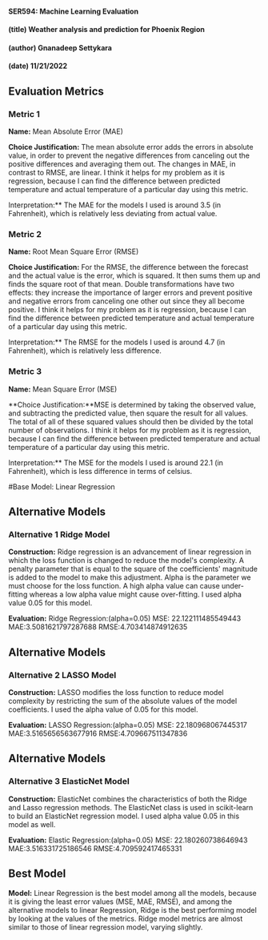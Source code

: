 #### SER594: Machine Learning Evaluation
#### (title) Weather analysis and prediction for Phoenix Region 
#### (author) Gnanadeep Settykara
#### (date) 11/21/2022

## Evaluation Metrics
### Metric 1
**Name:** Mean Absolute Error (MAE)

**Choice Justification:** The mean absolute error adds the errors in absolute value, in order to prevent the negative differences from canceling out the positive differences and averaging them out. The changes in MAE, in contrast to RMSE, are linear. I think it helps for my problem as it is regression, because I can find the difference between predicted temperature and actual temperature of a particular day using this metric.

Interpretation:** The MAE for the models I used is around 3.5 (in Fahrenheit), which is relatively less deviating from actual value.

### Metric 2
**Name:** Root Mean Square Error (RMSE)

**Choice Justification:** For the RMSE, the difference between the forecast and the actual value is the error, which is squared. It then sums them up and finds the square root of that mean. Double transformations have two effects: they increase the importance of larger errors and prevent positive and negative errors from canceling one other out since they all become positive. I think it helps for my problem as it is regression, because I can find the difference between predicted temperature and actual temperature of a particular day using this metric.

Interpretation:** The RMSE for the models I used is around 4.7 (in Fahrenheit), which is relatively less difference.

### Metric 3
**Name:** Mean Square Error (MSE)

**Choice Justification:**MSE is determined by taking the observed value, and subtracting the predicted value, then square the result for all values. The total of all of these squared values should then be divided by the total number of observations. I think it helps for my problem as it is regression, because I can find the difference between predicted temperature and actual temperature of a particular day using this metric.

Interpretation:** The MSE for the models I used is around 22.1 (in Fahrenheit), which is less difference in terms of celsius.


#Base Model: Linear Regression

## Alternative Models
### Alternative 1 Ridge Model
**Construction:** Ridge regression is an advancement of linear regression in which the loss function is changed to reduce the model's complexity. A penalty parameter that is equal to the square of the coefficients' magnitude is added to the model to make this adjustment. Alpha is the parameter we must choose for the loss function. A high alpha value can cause under-fitting whereas a low alpha value might cause over-fitting. I used alpha value 0.05 for this model.

**Evaluation:** Ridge Regression:(alpha=0.05)
MSE: 22.122111485549443 
MAE:3.5081621797287688 
RMSE:4.703414874912635

## Alternative Models
### Alternative 2 LASSO Model
**Construction:** LASSO modifies the loss function to reduce model complexity by restricting the sum of the absolute values of the model coefficients. I used the alpha value of 0.05 for this model.

**Evaluation:** LASSO Regression:(alpha=0.05)
MSE: 22.180968067445317 
MAE:3.5165656563677916 
RMSE:4.709667511347836


## Alternative Models
### Alternative 3 ElasticNet Model
**Construction:** ElasticNet combines the characteristics of both the Ridge and Lasso regression methods. The ElasticNet class is used in scikit-learn to build an ElasticNet regression model. I used alpha value 0.05 in this model as well. 

**Evaluation:** Elastic Regression:(alpha=0.05)
MSE: 22.180260738646943 
MAE:3.516331725186546 
RMSE:4.709592417465331


## Best Model

**Model:** Linear Regression is the best model among all the models, because it is giving the least error values (MSE, MAE, RMSE), and among the alternative models to linear Regression, Ridge is the best performing model by looking at the values of the metrics. Ridge model metrics are almost similar to those of linear regression model, varying slightly. 